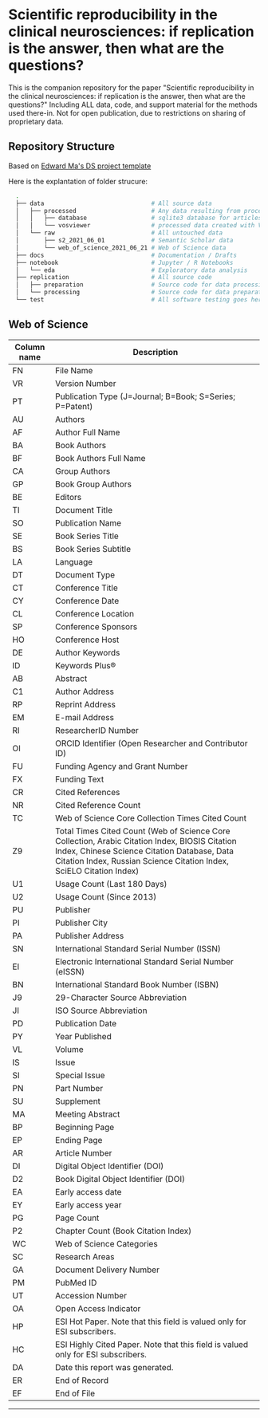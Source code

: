 # Scientific reproducibility in the clinical neurosciences: if replication is the answer, then what are the questions?

This is the companion repository for the paper "Scientific reproducibility in the clinical neurosciences: if replication is the answer, then what are the questions?"  Including ALL data, code, and support material for the methods used there-in.  Not for open publication, due to restrictions on sharing of proprietary data.

## Repository Structure

Based on [Edward Ma's DS project template](https://github.com/makcedward/ds_project_template)

Here is the explantation of folder strucure:
```bash
  .
  ├── data                              # All source data
  │   ├── processed                     # Any data resulting from processing, automatic or manual
  │   │   ├── database                  # sqlite3 database for articles
  │   │   └── vosviewer                 # processed data created with VOSviewer
  │   └── raw                           # All untouched data
  │       ├── s2_2021_06_01             # Semantic Scholar data
  │       └── web_of_science_2021_06_21 # Web of Science data
  ├── docs                              # Documentation / Drafts
  ├── notebook                          # Jupyter / R Notebooks
  │   └── eda                           # Exploratory data analysis
  ├── replication                       # All source code
  │   ├── preparation                   # Source code for data processing
  │   └── processing                    # Source code for data preparation
  └── test                              # All software testing goes here
```

## Web of Science

| Column name | Description     |
|-------------|-----------------|
| FN | File Name       |
| VR | Version Number  |
| PT | Publication Type (J=Journal; B=Book; S=Series; P=Patent) |
| AU | Authors         |
| AF | Author Full Name |
| BA | Book Authors    |
| BF | Book Authors Full Name |
| CA | Group Authors |
| GP | Book Group Authors |
| BE | Editors |
| TI | Document Title |
| SO | Publication Name |
| SE | Book Series Title |
| BS | Book Series Subtitle |
| LA | Language |
| DT | Document Type |
| CT | Conference Title |
| CY | Conference Date |
| CL | Conference Location |
| SP | Conference Sponsors |
| HO | Conference Host |
| DE | Author Keywords |
| ID | Keywords Plus® |
| AB | Abstract |
| C1 | Author Address |
| RP | Reprint Address |
| EM | E-mail Address |
| RI | ResearcherID Number |
| OI | ORCID Identifier (Open Researcher and Contributor ID) |
| FU | Funding Agency and Grant Number |
| FX | Funding Text |
| CR | Cited References |
| NR | Cited Reference Count |
| TC | Web of Science Core Collection Times Cited Count |
| Z9 | Total Times Cited Count (Web of Science Core Collection, Arabic Citation Index, BIOSIS Citation Index, Chinese Science Citation Database, Data Citation Index, Russian Science Citation Index, SciELO Citation Index) |
| U1 | Usage Count (Last 180 Days) |
| U2 | Usage Count (Since 2013) |
| PU | Publisher |
| PI | Publisher City |
| PA | Publisher Address |
| SN | International Standard Serial Number (ISSN) |
| EI | Electronic International Standard Serial Number (eISSN) |
| BN | International Standard Book Number (ISBN) |
| J9 | 29-Character Source Abbreviation |
| JI | ISO Source Abbreviation |
| PD | Publication Date |
| PY | Year Published |
| VL | Volume |
| IS | Issue |
| SI | Special Issue |
| PN | Part Number |
| SU | Supplement |
| MA | Meeting Abstract |
| BP | Beginning Page |
| EP | Ending Page |
| AR | Article Number |
| DI | Digital Object Identifier (DOI) |
| D2 | Book Digital Object Identifier (DOI) |
| EA | Early access date |
| EY | Early access year |
| PG | Page Count |
| P2 | Chapter Count (Book Citation Index) |
| WC | Web of Science Categories |
| SC | Research Areas |
| GA | Document Delivery Number |
| PM | PubMed ID |
| UT | Accession Number |
| OA | Open Access Indicator |
| HP | ESI Hot Paper. Note that this field is valued only for ESI subscribers. |
| HC | ESI Highly Cited Paper. Note that this field is valued only for ESI subscribers. |
| DA | Date this report was generated. |
| ER | End of Record |
| EF | End of File |
--------------------
